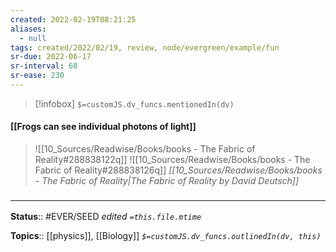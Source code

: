 ```yaml
---
created: 2022-02-19T08:21:25 
aliases:
  - null
tags: created/2022/02/19, review, node/evergreen/example/fun
sr-due: 2022-06-17
sr-interval: 68
sr-ease: 230
---
```

> [!infobox]
`$=customJS.dv_funcs.mentionedIn(dv)`

#### [[Frogs can see individual photons of light]] 

> ![[10_Sources/Readwise/Books/books - The Fabric of Reality#288838122q]]
> ![[10_Sources/Readwise/Books/books - The Fabric of Reality#288838126q]]
> <cite>[[10_Sources/Readwise/Books/books - The Fabric of Reality|The Fabric of Reality by David Deutsch]]</cite>

### <hr class="footnote"/>

**Status**:: #EVER/SEED 
*edited `=this.file.mtime`*

**Topics**:: [[physics]], [[Biology]]
*`$=customJS.dv_funcs.outlinedIn(dv, this)`*
